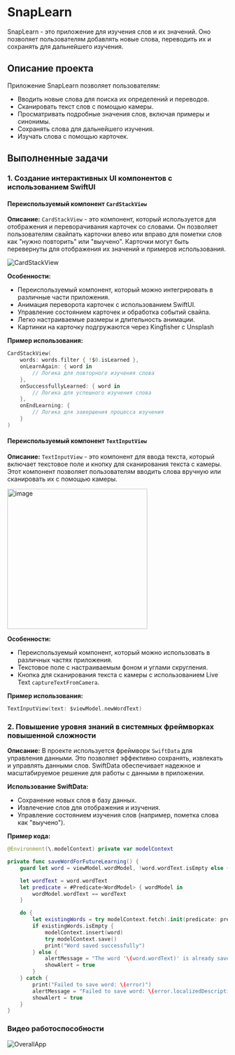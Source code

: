# SnapLearn

SnapLearn - это приложение для изучения слов и их значений. Оно позволяет пользователям добавлять новые слова, переводить их и сохранять для дальнейшего изучения.

## Описание проекта

Приложение SnapLearn позволяет пользователям:
- Вводить новые слова для поиска их определений и переводов.
- Сканировать текст слов с помощью камеры.
- Просматривать подробные значения слов, включая примеры и синонимы.
- Сохранять слова для дальнейшего изучения.
- Изучать слова с помощью карточек.

## Выполненные задачи

### 1. Создание интерактивных UI компонентов с использованием SwiftUI

#### Переиспользуемый компонент `CardStackView`

**Описание:** `CardStackView` - это компонент, который используется для отображения и переворачивания карточек со словами. Он позволяет пользователям свайпать карточки влево или вправо для пометки слов как "нужно повторить" или "выучено". Карточки могут быть перевернуты для отображения их значений и примеров использования.

![CardStackView](https://github.com/KASAFF/SnapLearn/assets/91468100/94074523-5ec3-45c5-8af5-188f2286ddbb)

**Особенности:**
- Переиспользуемый компонент, который можно интегрировать в различные части приложения.
- Анимация переворота карточек с использованием SwiftUI.
- Управление состоянием карточек и обработка событий свайпа.
- Легко настраиваемые размеры и длительность анимации.
- Картинки на карточку подгружаются через Kingfisher с Unsplash

**Пример использования:**
```swift
CardStackView(
    words: words.filter { !$0.isLearned },
    onLearnAgain: { word in
        // Логика для повторного изучения слова
    },
    onSuccessfullyLearned: { word in
        // Логика для успешного изучения слова
    },
    onEndLearning: {
        // Логика для завершения процесса изучения
    }
)
```

#### Переиспользуемый компонент `TextInputView`

**Описание:** `TextInputView` - это компонент для ввода текста, который включает текстовое поле и кнопку для сканирования текста с камеры. Этот компонент позволяет пользователям вводить слова вручную или сканировать их с помощью камеры.

<img width="320" alt="image" src="https://github.com/KASAFF/SnapLearn/assets/91468100/991717a0-32a7-47ce-9c9e-767ed31818c8">

**Особенности:**
- Переиспользуемый компонент, который можно использовать в различных частях приложения.
- Текстовое поле с настраиваемым фоном и углами скругления.
- Кнопка для сканирования текста с камеры с использованием Live Text `captureTextFromCamera`.

**Пример использования:**
```swift
TextInputView(text: $viewModel.newWordText)
```


### 2. Повышение уровня знаний в системных фреймворках повышенной сложности

**Описание:** В проекте используется фреймворк `SwiftData` для управления данными. Это позволяет эффективно сохранять, извлекать и управлять данными слов. SwiftData обеспечивает надежное и масштабируемое решение для работы с данными в приложении.

**Использование SwiftData:**
- Сохранение новых слов в базу данных.
- Извлечение слов для отображения и изучения.
- Управление состоянием изучения слов (например, пометка слова как "выучено").

**Пример кода:**
```swift
@Environment(\.modelContext) private var modelContext

private func saveWordForFutureLearning() {
    guard let word = viewModel.wordModel, !word.wordText.isEmpty else { return }

    let wordText = word.wordText
    let predicate = #Predicate<WordModel> { wordModel in
        wordModel.wordText == wordText
    }

    do {
        let existingWords = try modelContext.fetch(.init(predicate: predicate))
        if existingWords.isEmpty {
            modelContext.insert(word)
            try modelContext.save()
            print("Word saved successfully")
        } else {
            alertMessage = "The word '\(word.wordText)' is already saved."
            showAlert = true
        }
    } catch {
        print("Failed to save word: \(error)")
        alertMessage = "Failed to save word: \(error.localizedDescription)"
        showAlert = true
    }
}
```

### Видео работоспособности

![OverallApp](https://github.com/KASAFF/SnapLearn/assets/91468100/f9ec3236-39d7-45b2-b4f2-b1d71f465c73)
